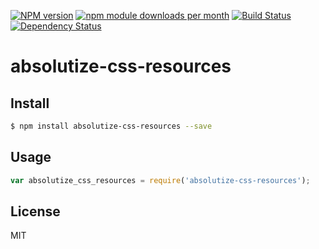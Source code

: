 [![NPM version](https://badge.fury.io/js/absolutize-css-resources.svg)](http://badge.fury.io/js/absolutize-css-resources)
[![npm module downloads per month](http://img.shields.io/npm/dm/absolutize-css-resources.svg)](https://www.npmjs.org/package/absolutize-css-resources)
[![Build Status](https://travis-ci.org/neuron-js/absolutize-css-resources.svg?branch=master)](https://travis-ci.org/neuron-js/absolutize-css-resources)
[![Dependency Status](https://david-dm.org/neuron-js/absolutize-css-resources.svg)](https://david-dm.org/neuron-js/absolutize-css-resources)

# absolutize-css-resources

<!-- description -->

## Install

```sh
$ npm install absolutize-css-resources --save
```

## Usage

```js
var absolutize_css_resources = require('absolutize-css-resources');
```

## License

MIT
